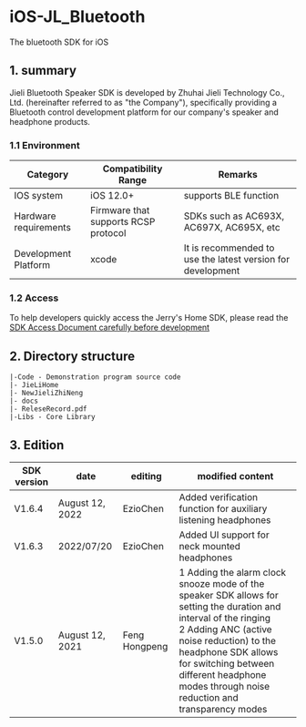 # iOS-JL_Bluetooth
The bluetooth SDK for iOS
## 1.  summary
Jieli Bluetooth Speaker SDK is developed by Zhuhai Jieli Technology Co., Ltd. (hereinafter referred to as "the Company"), specifically providing a Bluetooth control development platform for our company's speaker and headphone products.
### 1.1 Environment

| Category                                                     | Compatibility Range                  | Remarks                                                     |
| ------------------------------------------------------------ | ------------------------------------ | ----------------------------------------------------------- |
| IOS system                                                   | iOS 12.0+                            | supports BLE function                                       |
| Hardware requirements                                        | Firmware that supports RCSP protocol | SDKs such as AC693X, AC697X, AC695X, etc                    |
| Development Platform                                         | xcode                                | It is recommended to use the latest version for development |

### 1.2 Access

To help developers quickly access the Jerry's Home SDK, please read the [SDK Access Document carefully before development](https://doc.zh-jieli.com/Apps/iOS/jielihome/zh-cn/master/index.html)

## 2.  Directory structure

```
|-Code - Demonstration program source code
|- JieLiHome
|- NewJieliZhiNeng
|- docs
|- ReleseRecord.pdf
|-Libs - Core Library
```
## 3.  Edition

| SDK version | date            | editing       | modified content                                             |
| ----------- | --------------- | ------------- | ------------------------------------------------------------ |
| V1.6.4      | August 12, 2022 | EzioChen      | Added verification function for auxiliary listening headphones |
| V1.6.3      | 2022/07/20      | EzioChen      | Added UI support for neck mounted headphones                 |
| V1.5.0      | August 12, 2021 | Feng Hongpeng | 1 Adding the alarm clock snooze mode of the speaker SDK allows for setting the duration and interval of the ringing<br/>2 Adding ANC (active noise reduction) to the headphone SDK allows for switching between different headphone modes through noise reduction and transparency modes |

